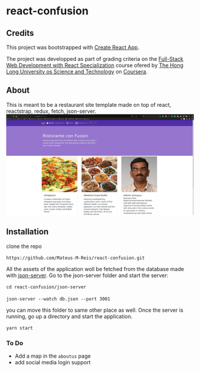 # react-confusion

## Credits

This project was bootstrapped with [Create React App](https://github.com/facebookincubator/create-react-app).

The project was developped as part of grading criteria on the [Full-Stack Web Development with React Specialization](https://www.coursera.org/specializations/full-stack-react?) course ofered by [The Hong Long University os Science and Technology](https://www.ust.hk/) on [Coursera](https://www.coursera.org/).

## About
This is meant to be a restaurant site template made on top of react, reactstrap, redux, fetch, json-server.
![](https://github.com/Mateus-M-Reis/react-confusion/blob/master/readme_files/confusion.gif)

## Installation
clone the repo
```
https://github.com/Mateus-M-Reis/react-confusion.git
```
All the assets of the application woll be fetched from the database made with [json-server](https://github.com/typicode/json-server). Go to the json-server folder and start the server:
```
cd react-confusion/json-server

json-server --watch db.json --port 3001
```
you can move this folder to same other place as well. Once the server is running, go up a directory and start the application.
```
yarn start
```

### To Do
* Add a map in the `aboutus` page
* add social media login support
